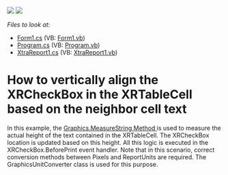<!-- default badges list -->
[![](https://img.shields.io/badge/Open_in_DevExpress_Support_Center-FF7200?style=flat-square&logo=DevExpress&logoColor=white)](https://supportcenter.devexpress.com/ticket/details/E2463)
[![](https://img.shields.io/badge/📖_How_to_use_DevExpress_Examples-e9f6fc?style=flat-square)](https://docs.devexpress.com/GeneralInformation/403183)
<!-- default badges end -->
<!-- default file list -->
*Files to look at*:

* [Form1.cs](./CS/Form1.cs) (VB: [Form1.vb](./VB/Form1.vb))
* [Program.cs](./CS/Program.cs) (VB: [Program.vb](./VB/Program.vb))
* [XtraReport1.cs](./CS/XtraReport1.cs) (VB: [XtraReport1.vb](./VB/XtraReport1.vb))
<!-- default file list end -->
# How to vertically align the XRCheckBox in the XRTableCell based on the neighbor cell text


<p>In this example, the <a href="http://msdn.microsoft.com/en-us/library/ms142108.aspx">Graphics.MeasureString Method </a> is used to measure the actual height of the text contained in the XRTableCell. The XRCheckBox location is updated based on this height. All this logic is executed in the XRCheckBox.BeforePrint event handler. Note that in this scenario, correct conversion methods between Pixels and ReportUnits are required. The GraphicsUnitConverter class is used for this purpose.</p>

<br/>


